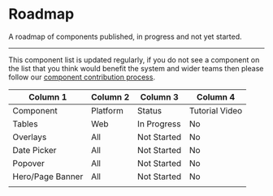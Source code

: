 
# Roadmap

A roadmap of components published, in progress and not yet started.

---

This component list is updated regularly, if you do not see a component on the list that you think would benefit the system and wider teams then please follow our [component contribution process]().

  
| Column 1 | Column 2 | Column 3 | Column 4 |  
| --- | --- | --- | --- |  
| Component | Platform | Status | Tutorial Video |  
| Tables | Web | In Progress | No |  
| Overlays | All | Not Started | No |  
| Date Picker | All | Not Started | No |  
| Popover | All | Not Started | No |  
| Hero/Page Banner | All | Not Started | No |  
|  |  |  |  |  
